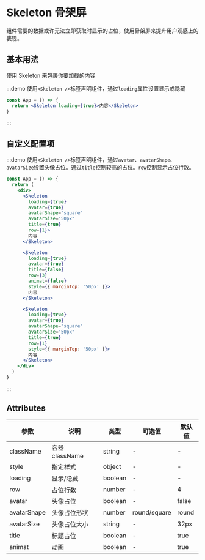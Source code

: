 # Skeleton 骨架屏

组件需要的数据或许无法立即获取时显示的占位，使用骨架屏来提升用户观感上的表现。

## 基本用法

使用 Skeleton 来包裹你要加载的内容

:::demo 使用`<Skeleton />`标签声明组件，通过`loading`属性设置显示或隐藏

```jsx
const App = () => {
  return <Skeleton loading={true}>内容</Skeleton>
}
```

:::

## 自定义配置项

:::demo 使用`<Skeleton />`标签声明组件，通过`avatar`、`avatarShape`、`avatarSize`设置头像占位。通过`title`控制较高的占位。`row`控制显示占位行数。

```jsx
const App = () => {
  return (
    <div>
      <Skeleton
        loading={true}
        avatar={true}
        avatarShape="square"
        avatarSize="50px"
        title={true}
        row={1}>
        内容
      </Skeleton>

      <Skeleton
        loading={true}
        avatar={true}
        title={false}
        row={3}
        animat={false}
        style={{ marginTop: '50px' }}>
        内容
      </Skeleton>

      <Skeleton
        loading={true}
        avatar={true}
        avatarShape="square"
        avatarSize="50px"
        title={true}
        row={1}
        style={{ marginTop: '50px' }}>
        内容
      </Skeleton>
    </div>
  )
}
```

:::

## Attributes

| 参数        | 说明           | 类型    | 可选值       | 默认值 |
| ----------- | -------------- | ------- | ------------ | ------ |
| className   | 容器 className | string  | -            | -      |
| style       | 指定样式       | object  | -            | -      |
| loading     | 显示/隐藏      | boolean | -            | -      |
| row         | 占位行数       | number  | -            | 4      |
| avatar      | 头像占位       | boolean | -            | false  |
| avatarShape | 头像占位形状   | number  | round/square | round  |
| avatarSize  | 头像占位大小   | string  | -            | 32px   |
| title       | 标题占位       | boolean | -            | true   |
| animat      | 动画           | boolean | -            | true   |
